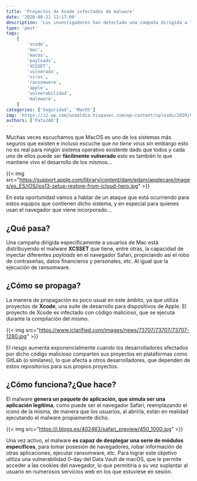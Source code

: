 ```yaml
---
title: 'Proyectos de Xcode infectados de malware'
date: '2020-08-21 12:17:00'
description: 'Los investigadores han detectado una campaña dirigida a los usuarios de Mac con la intención de robar las contraseñas, datos financieros y personales de los usuarios afectados.'
type: 'post'
tags:
    [
        'xcode',
        'mac',
        'macos',
        'payloads',
        'XCSSET',
        'vulnerado',
        'virus',
        'ransomware',
        'apple',
        'vulnerabilidad',
        'maleware',
    ]
categories: ['Seguridad', 'MacOS']
img: 'https://i2.wp.com/unaaldia.hispasec.com/wp-content/uploads/2020/08/mac-malware.jpg'
authors: ['PatoJAD']
---
```


Muchas veces escuchamos que MacOS es uno de los sistemas más seguros que existen e incluso escuche que _no tiene virus_ sin embargo esto no es real para ningún sistema operativo existente dado que todos y cada uno de ellos puede ser **fácilmente vulnerado** esto es también lo que mantiene vivo el desarrollo de los mismos…

{{< img src="https://support.apple.com/library/content/dam/edam/applecare/images/es_ES/iOS/ios13-setup-restore-from-icloud-hero.jpg" >}}

En esta oportunidad vamos a hablar de un ataque que está ocurriendo para estos equipos que contienen dicho sistema, y en especial para quienes usan el navegador que viene incorporado…

## ¿Qué pasa?

Una campaña dirigida específicamente a usuarios de Mac está distribuyendo el malware **XCSSET** que tiene, entre otras, la capacidad de inyectar diferentes _payloads_ en el navegador Safari, propiciando así el robo de contraseñas, datos financieros y personales, etc. Al igual que la ejecución de ransomware.

## ¿Cómo se propaga?

La manera de propagación es poco usual en este ámbito, ya que utiliza proyectos de **Xcode**, una suite de desarrollo para dispositivos de Apple. El proyecto de Xcode es infectado con código malicioso, que se ejecuta durante la compilación del mismo.

{{< img src="https://www.iclarified.com/images/news/73707/73707/73707-1280.jpg" >}}

El riesgo aumenta exponencialmente cuando los desarrolladores afectados por dicho código malicioso comparten sus proyectos en plataformas como GitLab (o similares), lo que afecta a otros desarrolladores, que dependen de estos repositorios para sus propios proyectos.

## ¿Cómo funciona?¿Que hace?

El malware **genera un paquete de aplicación, que simula ser una aplicación legítima**, como puede ser el navegador Safari, reemplazando el icono de la misma, de manera que los usuarios, al abrirla, están en realidad ejecutando el malware propiamente dicho.

{{< img src="https://i.blogs.es/402463/safari_preview/450_1000.jpg" >}}

Una vez activo, el malware **es capaz de desplegar una serie de módulos específicos**, para tomar posesión de navegadores, robar información de otras aplicaciones, ejecutar ransomware, etc. Para lograr este objetivo utiliza una vulnerabilidad 0-day del Data Vault de macOS, que le permite acceder a las cookies del navegador, lo que permitiría a su vez suplantar al usuario en numerosos servicios web en los que estuviese en sesión.

